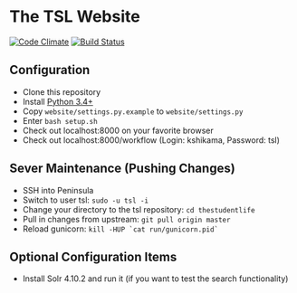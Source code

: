 The TSL Website
===================

[![Code Climate](https://codeclimate.com/github/thestudentlife/Manhattan-Project/badges/gpa.svg)](https://codeclimate.com/github/thestudentlife/Manhattan-Project)
[![Build Status](https://travis-ci.org/thestudentlife/thestudentlife.svg?branch=master)](https://travis-ci.org/thestudentlife/thestudentlife)

Configuration
--------------------------

- Clone this repository
- Install [Python 3.4+](https://www.python.org/downloads/)
- Copy `website/settings.py.example` to `website/settings.py`
- Enter <code>bash setup.sh</code>
- Check out localhost:8000 on your favorite browser
- Check out localhost:8000/workflow (Login: kshikama, Password: tsl)

Sever Maintenance (Pushing Changes)
---------------------------

- SSH into Peninsula
- Switch to user tsl: `sudo -u tsl -i`
- Change your directory to the tsl repository: `cd thestudentlife`
- Pull in changes from upstream: `git pull origin master`
- Reload gunicorn: ``kill -HUP `cat run/gunicorn.pid` ``

Optional Configuration Items
--------------------------------------------------

- Install Solr 4.10.2 and run it (if you want to test the search functionality)